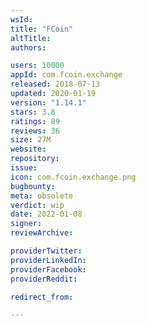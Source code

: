 ```yaml
---
wsId: 
title: "FCoin"
altTitle: 
authors:

users: 10000
appId: com.fcoin.exchange
released: 2018-07-13
updated: 2020-01-19
version: "1.14.1"
stars: 3.8
ratings: 89
reviews: 36
size: 27M
website: 
repository: 
issue: 
icon: com.fcoin.exchange.png
bugbounty: 
meta: obsolete
verdict: wip
date: 2022-01-08
signer: 
reviewArchive:

providerTwitter: 
providerLinkedIn: 
providerFacebook: 
providerReddit: 

redirect_from:

---
```



